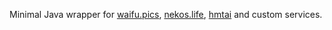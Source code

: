 
Minimal Java wrapper for [waifu.pics](https://waifu.pics), [nekos.life](https://nekos.life), [hmtai](https://hmtai.hatsunia.cfd) and custom services.
